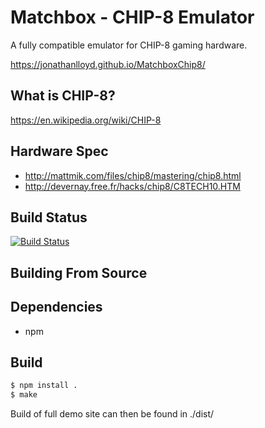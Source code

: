 # Matchbox - CHIP-8 Emulator
A fully compatible emulator for CHIP-8 gaming hardware.

https://jonathanlloyd.github.io/MatchboxChip8/

## What is CHIP-8?
https://en.wikipedia.org/wiki/CHIP-8

## Hardware Spec
 - http://mattmik.com/files/chip8/mastering/chip8.html
 - http://devernay.free.fr/hacks/chip8/C8TECH10.HTM

## Build Status
[![Build Status](https://travis-ci.org/jonathanlloyd/MatchboxChip8.svg?branch=master)](https://travis-ci.org/jonathanlloyd/MatchboxChip8)

## Building From Source
## Dependencies
 - npm

## Build
```bash
$ npm install .
$ make
```

Build of full demo site can then be found in ./dist/
